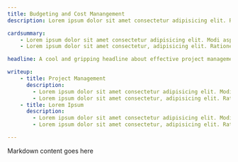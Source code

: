 ```yaml
---
title: Budgeting and Cost Manangement
description: Lorem ipsum dolor sit amet consectetur adipisicing elit. Repellendus, dolore alias itaque quidem asperiores nobis ipsa minima laboriosam aut? Perferendis soluta dolore libero quo quae laudantium laboriosam, similique doloremque incidunt!

cardsummary:
    - Lorem ipsum dolor sit amet consectetur adipisicing elit. Modi asperiores rerum corrupti voluptatibus esse repellendus delectus nam quod non alias labore itaque dolorem quas obcaecati expedita repellat, facere id voluptatem.
    - Lorem ipsum dolor sit amet consectetur, adipisicing elit. Ratione voluptatum dicta, deleniti sapiente nisi ut a quos distinctio similique molestiae dignissimos officiis cumque obcaecati hic, debitis repellat accusamus accusantium nihil.

headline: A cool and gripping headline about effective project management.

writeup:
    - title: Project Management
      description:
        - Lorem ipsum dolor sit amet consectetur adipisicing elit. Modi asperiores rerum corrupti voluptatibus esse repellendus delectus nam quod non alias labore itaque dolorem quas obcaecati expedita repellat, facere id voluptatem.
        - Lorem ipsum dolor sit amet consectetur, adipisicing elit. Ratione voluptatum dicta, deleniti sapiente nisi ut a quos distinctio similique molestiae dignissimos officiis cumque obcaecati hic, debitis repellat accusamus accusantium nihil.
    - title: Lorem Ipsum
      description:
        - Lorem ipsum dolor sit amet consectetur adipisicing elit. Modi asperiores rerum corrupti voluptatibus esse repellendus delectus nam quod non alias labore itaque dolorem quas obcaecati expedita repellat, facere id voluptatem.
        - Lorem ipsum dolor sit amet consectetur, adipisicing elit. Ratione voluptatum dicta, deleniti sapiente nisi ut a quos distinctio similique molestiae dignissimos officiis cumque obcaecati hic, debitis repellat accusamus accusantium nihil.

---
```


Markdown content goes here